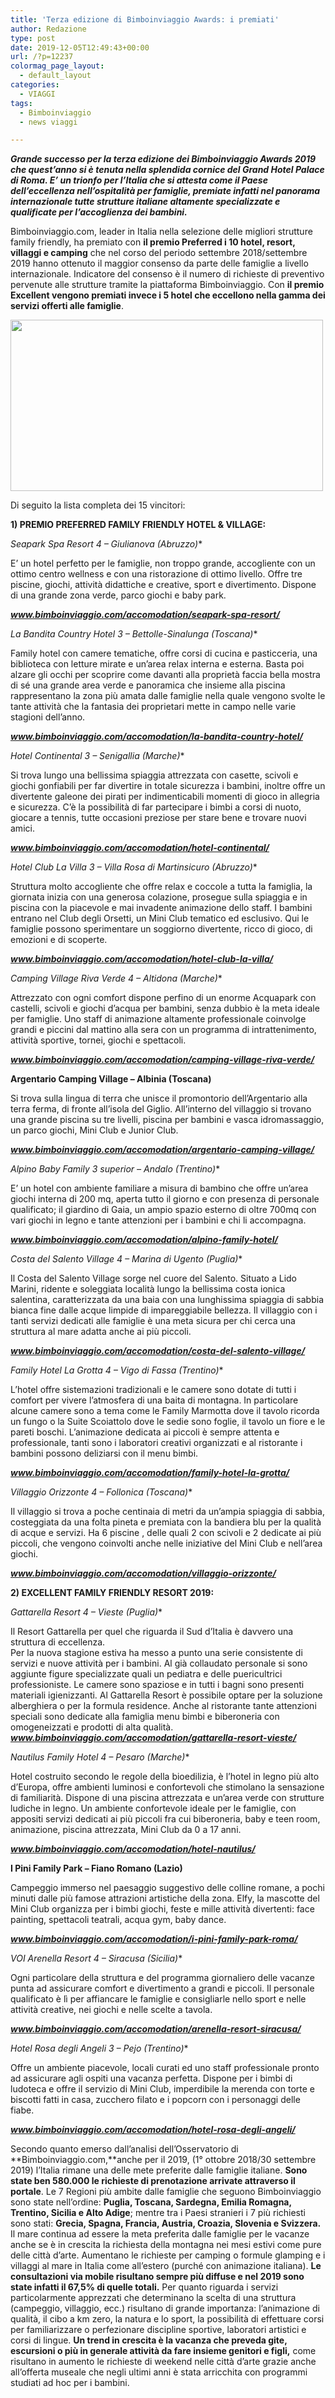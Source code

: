 ```yaml
---
title: 'Terza edizione di Bimboinviaggio Awards: i premiati'
author: Redazione
type: post
date: 2019-12-05T12:49:43+00:00
url: /?p=12237
colormag_page_layout:
  - default_layout
categories:
  - VIAGGI
tags:
  - Bimboinviaggio
  - news viaggi

---
```

_**Grande successo per la terza edizione dei Bimboinviaggio Awards 2019 che quest’anno si è tenuta nella splendida cornice del Grand Hotel Palace di Roma. E’ un trionfo per l’Italia che si attesta come il Paese dell’eccellenza nell’ospitalità per famiglie, premiate infatti nel panorama internazionale tutte strutture italiane altamente specializzate e qualificate per l’accoglienza dei bambini.**_

Bimboinviaggio.com, leader in Italia nella selezione delle migliori strutture family friendly, ha premiato con **il premio Preferred i 10 hotel, resort, villaggi e camping** che nel corso del periodo settembre 2018/settembre 2019 hanno ottenuto il maggior consenso da parte delle famiglie a livello internazionale. Indicatore del consenso è il numero di richieste di preventivo pervenute alle strutture tramite la piattaforma Bimboinviaggio. Con **il premio Excellent vengono premiati invece i 5 hotel che eccellono nella gamma dei servizi offerti alle famiglie**.

<img decoding="async" loading="lazy" class="aligncenter wp-image-12238" src="https://progressonline.it/wp-content/uploads/2019/12/Bimboinviaggio-premiazione-300x164.jpeg" alt="" width="500" height="274" /> 

Di seguito la lista completa dei 15 vincitori:

**1) PREMIO PREFERRED FAMILY FRIENDLY HOTEL & VILLAGE:**

**Seapark Spa Resort 4* &#8211; Giulianova (Abruzzo)**

E’ un hotel perfetto per le famiglie, non troppo grande, accogliente con un ottimo centro wellness e con una ristorazione di ottimo livello. Offre tre piscine, giochi, attività didattiche e creative, sport e divertimento. Dispone di una grande zona verde, parco giochi e baby park.

_**www.bimboinviaggio.com/accomodation/seapark-spa-resort/**_

**La Bandita Country Hotel 3* &#8211; Bettolle-Sinalunga (Toscana)**

Family hotel con camere tematiche, offre corsi di cucina e pasticceria, una biblioteca con letture mirate e un’area relax interna e esterna. Basta poi alzare gli occhi per scoprire come davanti alla proprietà faccia bella mostra di sé una grande area verde e panoramica che insieme alla piscina rappresentano la zona più amata dalle famiglie nella quale vengono svolte le tante attività che la fantasia dei proprietari mette in campo nelle varie stagioni dell’anno.

_**www.bimboinviaggio.com/accomodation/la-bandita-country-hotel/**_

**Hotel Continental 3* – Senigallia (Marche)**

Si trova lungo una bellissima spiaggia attrezzata con casette, scivoli e giochi gonfiabili per far divertire in totale sicurezza i bambini, inoltre offre un divertente galeone dei pirati per indimenticabili momenti di gioco in allegria e sicurezza. C’è la possibilità di far partecipare i bimbi a corsi di nuoto, giocare a tennis, tutte occasioni preziose per stare bene e trovare nuovi amici.

_**www.bimboinviaggio.com/accomodation/hotel-continental/**_

**Hotel Club La Villa 3* &#8211; Villa Rosa di Martinsicuro (Abruzzo)**

Struttura molto accogliente che offre relax e coccole a tutta la famiglia, la giornata inizia con una generosa colazione, prosegue sulla spiaggia e in piscina con la piacevole e mai invadente animazione dello staff. I bambini entrano nel Club degli Orsetti, un Mini Club tematico ed esclusivo. Qui le famiglie possono sperimentare un soggiorno divertente, ricco di gioco, di emozioni e di scoperte.

_**www.bimboinviaggio.com/accomodation/hotel-club-la-villa/**_

**Camping Village Riva Verde 4* &#8211; Altidona (Marche)**

Attrezzato con ogni comfort dispone perfino di un enorme Acquapark con castelli, scivoli e giochi d’acqua per bambini, senza dubbio è la meta ideale per famiglie. Uno staff di animazione altamente professionale coinvolge grandi e piccini dal mattino alla sera con un programma di intrattenimento, attività sportive, tornei, giochi e spettacoli.

_**www.bimboinviaggio.com/accomodation/camping-village-riva-verde/**_

**Argentario Camping Village – Albinia (Toscana)**

Si trova sulla lingua di terra che unisce il promontorio dell’Argentario alla terra ferma, di fronte all’isola del Giglio. All’interno del villaggio si trovano una grande piscina su tre livelli, piscina per bambini e vasca idromassaggio, un parco giochi, Mini Club e Junior Club.

_**www.bimboinviaggio.com/accomodation/argentario-camping-village/**_

**Alpino Baby Family 3* superior &#8211; Andalo (Trentino)**

E’ un hotel con ambiente familiare a misura di bambino che offre un’area giochi interna di 200 mq, aperta tutto il giorno e con presenza di personale qualificato; il giardino di Gaia, un ampio spazio esterno di oltre 700mq con vari giochi in legno e tante attenzioni per i bambini e chi li accompagna.

_**www.bimboinviaggio.com/accomodation/alpino-family-hotel/**_

**Costa del Salento Village 4* &#8211; Marina di Ugento (Puglia)**

Il Costa del Salento Village sorge nel cuore del Salento. Situato a Lido Marini, ridente e soleggiata località lungo la bellissima costa ionica salentina, caratterizzata da una baia con una lunghissima spiaggia di sabbia bianca fine dalle acque limpide di impareggiabile bellezza. Il villaggio con i tanti servizi dedicati alle famiglie è una meta sicura per chi cerca una struttura al mare adatta anche ai più piccoli.

**_www.bimboinviaggio.com/accomodation/costa-del-salento-village/_**

**Family Hotel La Grotta 4* &#8211; Vigo di Fassa (Trentino)**

L’hotel offre sistemazioni tradizionali e le camere sono dotate di tutti i comfort per vivere l’atmosfera di una baita di montagna. In particolare alcune camere sono a tema come le Family Marmotta dove il tavolo ricorda un fungo o la Suite Scoiattolo dove le sedie sono foglie, il tavolo un fiore e le pareti boschi. L’animazione dedicata ai piccoli è sempre attenta e professionale, tanti sono i laboratori creativi organizzati e al ristorante i bambini possono deliziarsi con il menu bimbi.

_**www.bimboinviaggio.com/accomodation/family-hotel-la-grotta/**_

**Villaggio Orizzonte 4* &#8211; Follonica (Toscana)**

Il villaggio si trova a poche centinaia di metri da un’ampia spiaggia di sabbia, costeggiata da una folta pineta e premiata con la bandiera blu per la qualità di acque e servizi. Ha 6 piscine , delle quali 2 con scivoli e 2 dedicate ai più piccoli, che vengono coinvolti anche nelle iniziative del Mini Club e nell’area giochi.

_**www.bimboinviaggio.com/accomodation/villaggio-orizzonte/**_

**2) EXCELLENT FAMILY FRIENDLY RESORT 2019:**

**Gattarella Resort 4* &#8211; Vieste (Puglia)**

Il Resort Gattarella per quel che riguarda il Sud d’Italia è davvero una struttura di eccellenza.  
Per la nuova stagione estiva ha messo a punto una serie consistente di servizi e nuove attività per i bambini. Al già collaudato personale si sono aggiunte figure specializzate quali un pediatra e delle puericultrici professioniste. Le camere sono spaziose e in tutti i bagni sono presenti materiali igienizzanti. Al Gattarella Resort è possibile optare per la soluzione alberghiera o per la formula residence. Anche al ristorante tante attenzioni speciali sono dedicate alla famiglia menu bimbi e biberoneria con omogeneizzati e prodotti di alta qualità.  
_**www.bimboinviaggio.com/accomodation/gattarella-resort-vieste/**_

**Nautilus Family Hotel 4* – Pesaro (Marche)**

Hotel costruito secondo le regole della bioedilizia, è l’hotel in legno più alto d’Europa, offre ambienti luminosi e confortevoli che stimolano la sensazione di familiarità. Dispone di una piscina attrezzata e un’area verde con strutture ludiche in legno. Un ambiente confortevole ideale per le famiglie, con appositi servizi dedicati ai più piccoli fra cui biberoneria, baby e teen room, animazione, piscina attrezzata, Mini Club da 0 a 17 anni.

_**www.bimboinviaggio.com/accomodation/hotel-nautilus/**_

**I Pini Family Park – Fiano Romano (Lazio)**

Campeggio immerso nel paesaggio suggestivo delle colline romane, a pochi minuti dalle più famose attrazioni artistiche della zona. Elfy, la mascotte del Mini Club organizza per i bimbi giochi, feste e mille attività divertenti: face painting, spettacoli teatrali, acqua gym, baby dance.

_**www.bimboinviaggio.com/accomodation/i-pini-family-park-roma/**_

**VOI Arenella Resort 4* &#8211; Siracusa (Sicilia)**

Ogni particolare della struttura e del programma giornaliero delle vacanze punta ad assicurare comfort e divertimento a grandi e piccoli. Il personale qualificato è lì per affiancare le famiglie e consigliarle nello sport e nelle attività creative, nei giochi e nelle scelte a tavola.

_**www.bimboinviaggio.com/accomodation/arenella-resort-siracusa/**_

**Hotel Rosa degli Angeli 3* – Pejo (Trentino)**

Offre un ambiente piacevole, locali curati ed uno staff professionale pronto ad assicurare agli ospiti una vacanza perfetta. Dispone per i bimbi di ludoteca e offre il servizio di Mini Club, imperdibile la merenda con torte e biscotti fatti in casa, zucchero filato e i popcorn con i personaggi delle fiabe.

_**www.bimboinviaggio.com/accomodation/hotel-rosa-degli-angeli/**_

Secondo quanto emerso dall’analisi dell’Osservatorio di **Bimboinviaggio.com,**anche per il 2019, (1° ottobre 2018/30 settembre 2019) l’Italia rimane una delle mete preferite dalle famiglie italiane. **Sono state ben 580.000 le richieste di prenotazione arrivate attraverso il portale**. Le 7 Regioni più ambite dalle famiglie che seguono Bimboinviaggio sono state nell’ordine: **Puglia, Toscana, Sardegna, Emilia Romagna, Trentino, Sicilia e Alto Adige**; mentre tra i Paesi stranieri i 7 più richiesti sono stati: **Grecia, Spagna, Francia, Austria, Croazia, Slovenia e Svizzera.** Il mare continua ad essere la meta preferita dalle famiglie per le vacanze anche se è in crescita la richiesta della montagna nei mesi estivi come pure delle città d’arte. Aumentano le richieste per camping o formule glamping e i villaggi al mare in Italia come all’estero (purché con animazione italiana). **Le consultazioni via mobile risultano sempre più diffuse e nel 2019 sono state infatti il 67,5% di quelle totali.** Per quanto riguarda i servizi particolarmente apprezzati che determinano la scelta di una struttura (campeggio, villaggio, ecc.) risultano di grande importanza: l’animazione di qualità, il cibo a km zero, la natura e lo sport, la possibilità di effettuare corsi per familiarizzare o perfezionare discipline sportive, laboratori artistici e corsi di lingue. **Un trend in crescita è la vacanza che preveda gite, escursioni o più in generale attività da fare insieme genitori e figli,** come risultano in aumento le richieste di weekend nelle città d’arte grazie anche all’offerta museale che negli ultimi anni è stata arricchita con programmi studiati ad hoc per i bambini.